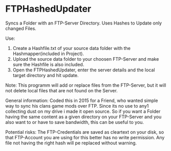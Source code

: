 # FTPHashedUpdater
Syncs a Folder with an FTP-Server Directory. Uses Hashes to Update only changed Files.

Use:
1. Create a Hashfile.txt of your source data folder with the Hashmapper(included in Project).
2. Upload the source data folder to your choosen FTP-Server and make sure the Hashfile is also included.
3. Open the FTPHashedUpdater, enter the server details and the local target directory and hit update.

Note:
This programm will add or replace files from the FTP-Server, but it will not delete local files that are not found on the Server.

General information:
Coded this in 2015 for a Friend, who wanted simple way to sync his clans game mods over FTP. 
Since its no use to any1 collecting dust on my drive i made it open source.
So if you want a Folder having the same content as a given directory on your FTP-Server and 
you also want to or have to save bandwidth, this can be useful to you.

Potential risks:
The FTP-Credentials are saved as cleartext on your disk, so that FTP-Account you are using for this better has no write permission.
Any file not having the right hash will pe replaced without warning.

